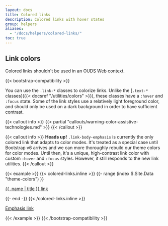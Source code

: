```yaml
---
layout: docs
title: Colored links
description: Colored links with hover states
group: helpers
aliases:
  - "/docs/helpers/colored-links/"
toc: true
---
```


## Link colors

Colored links shouldn't be used in an OUDS Web context<!--, please prefer refer to [our links section]({{< docsref "/content/typography#links" >}}) instead-->.

{{< bootstrap-compatibility >}}
<!-- TODO LM: Check for Bootstrap compatibility -->
You can use the `.link-*` classes to colorize links. Unlike the [`.text-*` classes]({{< docsref "/utilities/colors" >}}), these classes have a `:hover` and `:focus` state. Some of the link styles use a relatively light foreground color, and should only be used on a dark background in order to have sufficient contrast.

{{< callout info >}}
{{< partial "callouts/warning-color-assistive-technologies.md" >}}
{{< /callout >}}

{{< callout info >}}
**Heads up!** `.link-body-emphasis` is currently the only colored link that adapts to color modes. It's treated as a special case until Bootstrap v6 arrives and we can more thoroughly rebuild our theme colors for color modes. Until then, it's a unique, high-contrast link color with custom `:hover` and `:focus` styles. However, it still responds to the new link utilities.
{{< /callout >}}

{{< example >}}
{{< colored-links.inline >}}
{{- range (index $.Site.Data "theme-colors") }}
<p><a href="#" class="link-{{ .name }}">{{ .name | title }} link</a></p>
{{- end -}}
{{< /colored-links.inline >}}
<p><a href="#" class="link-body-emphasis">Emphasis link</a></p>
{{< /example >}}
{{< /bootstrap-compatibility >}}

<!-- ## Link utilities -->
